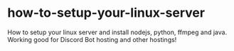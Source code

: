 # how-to-setup-your-linux-server
How to setup your linux server and install nodejs, python, ffmpeg and java. Working good for Discord Bot hosting and other hostings!
